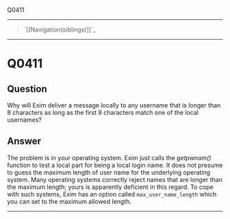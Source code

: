 Q0411

* * * * *

> \`[[Navigation(siblings)]]\`\_

* * * * *

Q0411
=====

Question
--------

Why will Exim deliver a message locally to any username that is longer
than 8 characters as long as the first 8 characters match one of the
local usernames?

Answer
------

The problem is in your operating system. Exim just calls the
*getpwnam()* function to test a local part for being a local login name.
It does not presume to guess the maximum length of user name for the
underlying operating system. Many operating systems correctly reject
names that are longer than the maximum length; yours is apparently
deficient in this regard. To cope with such systems, Exim has an option
called `max_user_name_length` which you can set to the maximum allowed
length.

* * * * *
